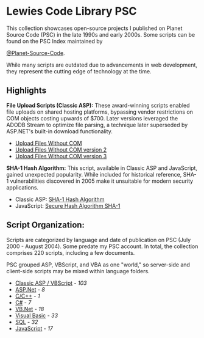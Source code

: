 # Lewies Code Library PSC

This collection showcases open-source projects I published on Planet Source Code (PSC) in the late 1990s and early 2000s. Some scripts can be found on the PSC Index maintained by 

[@Planet-Source-Code](https://github.com/Planet-Source-Code/PSCIndex/blob/master/ByAuthor/lewis-e-moten-iii.md).

While many scripts are outdated due to advancements in web development, they represent the cutting edge of technology at the time.

## Highlights

**File Upload Scripts (Classic ASP):** These award-winning scripts enabled file uploads on shared hosting platforms, bypassing vendor restrictions on COM objects costing upwards of $700. Later versions leveraged the ADODB Stream to optimize file parsing, a technique later superseded by ASP.NET's built-in download functionality.

- [Upload Files Without COM](./ASP/UploadFileWithoutCOM)
- [Upload Files Without COM version 2](./ASP/UploadFileWithoutCOMv2)
- [Upload Files Without COM version 3](./ASP/UploadFileWithoutCOMv3)

**SHA-1 Hash Algorithm:** This script, available in Classic ASP and JavaScript, gained unexpected popularity. While included for historical reference, SHA-1 vulnerabilities discovered in 2005 make it unsuitable for modern security applications.

- Classic ASP: [SHA-1 Hash Algorithm](./ASP/SHA-1HashAlgorithm/)
- JavaScript: [Secure Hash Algorithm SHA-1](./JavaScript/SecureHashAlgorithm(SHA-1)/SHA-1)

## Script Organization:

Scripts are categorized by language and date of publication on PSC (July 2000 - August 2004). Some predate my PSC account. In total, the collection comprises 220 scripts, including a few documents.

PSC grouped ASP, VBScript, and VBA as one "world," so server-side and client-side scripts may be mixed within language folders.

- [Classic ASP / VBScript](./ASP/README.md) - *103*
- [ASP.Net](./ASPNet/README.md) - *8*
- [C/C++](./C/README.md) - *1*
- [C#](./CSharp/README.md) - *7*
- [VB.Net](./VBNet/README.md) - *18*
- [Visual Basic](./VB/README.md) - *33*
- [SQL](./SQL/README.md) - *32*
- [JavaScript](./JavaScript/README.md) - *17*
